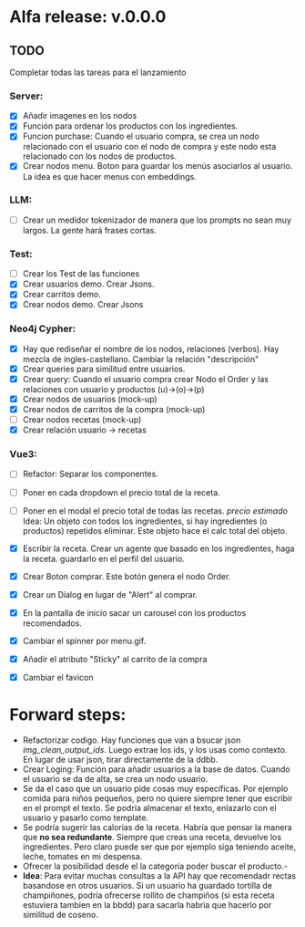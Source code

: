 # Alfa release: v.0.0.0
## TODO

Completar todas las tareas para el lanzamiento

### Server:
- [X] Añadir imagenes en los nodos
- [X] Función para ordenar los productos con los ingredientes.
- [X] Funcion purchase: Cuando el usuario compra, se crea un nodo relacionado con el usuario con el nodo de compra y este nodo esta relacionado con los nodos de productos.
- [X] Crear nodos menu. Boton para guardar los menús asociarlos al usuario. La idea es que hacer menus con embeddings. 

### LLM:
- [ ] Crear un medidor tokenizador de manera que los prompts no sean muy largos. La gente hará frases cortas. 

### Test:
- [ ] Crear los Test de las funciones
- [X] Crear usuarios demo. Crear Jsons.
- [X] Crear carritos demo. 
- [X] Crear nodos demo. Crear Jsons

### Neo4j Cypher:
- [X] Hay que rediseñar el nombre de los nodos, relaciones (verbos). Hay mezcla de ingles-castellano. Cambiar la relación "descripción"
- [X] Crear queries para similitud entre usuarios.
- [X] Crear query: Cuando el usuario compra crear Nodo el Order y las relaciones con usuario y productos (u)->(o)->(p)
- [X] Crear nodos de usuarios (mock-up)
- [X] Crear nodos de carritos de la compra (mock-up)
- [ ] Crear nodos recetas (mock-up)
- [X] Crear relación usuario -> recetas

### Vue3:
- [ ] Refactor: Separar los componentes.
- [ ] Poner en cada dropdown el precio total de la receta.
- [ ] Poner en el modal el precio total de todas las recetas. *precio estimado* Idea: Un objeto con todos los ingredientes, si hay ingredientes (o productos) repetidos eliminar. Este objeto hace el calc total del objeto.
- [X] Escribir la receta. Crear un agente que basado en los ingredientes, haga la receta. guardarlo en el perfil del usuario.
- [X] Crear Boton comprar. Este botón genera el nodo Order.
- [X] Crear un Dialog en lugar de "Alert" al comprar.
- [X] En la pantalla de inicio sacar un carousel con los productos recomendados.
- [X] Cambiar el spinner por menu.gif.
- [X] Añadir el atributo "Sticky" al carrito de la compra
- [X] Cambiar el favicon


# Forward steps:
- Refactorizar codigo. Hay funciones que van a bsucar json *img_clean_output_ids*. Luego extrae los ids, y los usas como contexto. En lugar de usar json, tirar directamente de la ddbb.
- Crear Loging: Función para añadir usuarios a la base de datos. Cuando el usuario se da de alta, se crea un nodo usuario.
- Se da el caso que un usuario pide cosas muy específicas. Por ejemplo comida para niños pequeños, pero no quiere siempre tener que escribir en el prompt el texto. Se podría almacenar el texto, enlazarlo con el usuario y pasarlo como template.
- Se podría sugerir las calorias de la receta.
Habría que pensar la manera que **no sea redundante**. Siempre que creas una receta, devuelve los ingredientes. Pero claro puede ser que por ejemplo siga teniendo aceite, leche, tomates en mi despensa.
- Ofrecer la posibilidad desde el la categoria poder buscar el producto.-
- **Idea**: Para evitar muchas consultas a la API hay que recomendadr rectas basandose en otros usuarios. Si un usuario ha guardado tortilla de champiñones, podría ofrecerse rollito de champiños (si esta receta estuviera tambien en la bbdd) para sacarla habria que hacerlo por similitud de coseno. 
